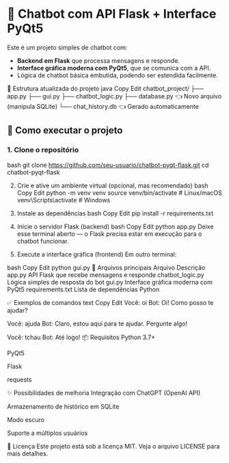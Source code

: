# 🤖 Chatbot com API Flask + Interface PyQt5

Este é um projeto simples de chatbot com:

- **Backend em Flask** que processa mensagens e responde.
- **Interface gráfica moderna com PyQt5**, que se comunica com a API.
- Lógica de chatbot básica embutida, podendo ser estendida facilmente.

📁 Estrutura atualizada do projeto
java
Copy
Edit
chatbot_project/
├── app.py
├── gui.py
├── chatbot_logic.py
├── database.py         👈 Novo arquivo (manipula SQLite)
└── chat_history.db     👈 Gerado automaticamente

## 🚀 Como executar o projeto

### 1. Clone o repositório

bash
git clone https://github.com/seu-usuario/chatbot-pyqt-flask.git
cd chatbot-pyqt-flask

2. Crie e ative um ambiente virtual (opcional, mas recomendado)
bash
Copy
Edit
python -m venv venv
source venv/bin/activate    # Linux/macOS
venv\Scripts\activate       # Windows
3. Instale as dependências
bash
Copy
Edit
pip install -r requirements.txt
4. Inicie o servidor Flask (backend)
bash
Copy
Edit
python app.py
Deixe esse terminal aberto — o Flask precisa estar em execução para o chatbot funcionar.

5. Execute a interface gráfica (frontend)
Em outro terminal:

bash
Copy
Edit
python gui.py
🧠 Arquivos principais
Arquivo	Descrição
app.py	API Flask que recebe mensagens e responde
chatbot_logic.py	Lógica simples de resposta do bot
gui.py	Interface gráfica moderna com PyQt5
requirements.txt	Lista de dependências Python

✅ Exemplos de comandos
text
Copy
Edit
Você: oi
Bot: Oi! Como posso te ajudar?

Você: ajuda
Bot: Claro, estou aqui para te ajudar. Pergunte algo!

Você: tchau
Bot: Até logo!
📦 Requisitos
Python 3.7+

PyQt5

Flask

requests

✨ Possibilidades de melhoria
Integração com ChatGPT (OpenAI API)

Armazenamento de histórico em SQLite

Modo escuro

Suporte a múltiplos usuários

📃 Licença
Este projeto está sob a licença MIT. Veja o arquivo LICENSE para mais detalhes.